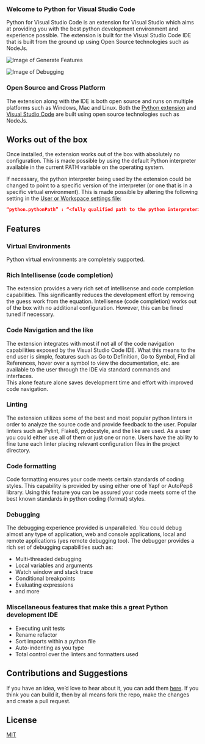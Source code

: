 ### Welcome to Python for Visual Studio Code

Python for Visual Studio Code is an extension for Visual Studio which aims at providing you with the best python development environment and experience possible. The extension is built for the Visual Studio Code IDE that is built from the ground up using Open Source technologies such as NodeJs.

![Image of Generate Features](https://raw.githubusercontent.com/DonJayamanne/pythonVSCode/master/images/general.gif)

![Image of Debugging](https://raw.githubusercontent.com/DonJayamanne/pythonVSCode/master/images/standardDebugging.gif)

### Open Source and Cross Platform
The extension along with the IDE is both open source and runs on multiple platforms such as Windows, Mac and Linux.
Both the [Python extension](https://github.com/DonJayamanne/pythonVSCode) and [Visual Studio Code](https://github.com/Microsoft/vscode) are built using open source technologies such as NodeJs.
 
## Works out of the box
Once installed, the extension works out of the box with absolutely no configuration.
This is made possible by using the default Python interpreter available in the current PATH variable on the operating system.

If necessary, the python interpreter being used by the extension could be changed to point to a specific version of the interpreter (or one that is in a specific virtual environment). This is made possible by altering the following setting in the [User or Workspace settings file](https://code.visualstudio.com/Docs/customization/userandworkspace):
```json
“python.pythonPath” : “<fully qualified path to the python interpreter>”
```

## Features

### Virtual Environments
Python virtual environments are completely supported. 

### Rich Intellisense (code completion)
The extension provides a very rich set of intellisense and code completion capabilities. This significantly reduces the development effort by removing the guess work from the equation. Intellisense (code completion) works out of the box with no additional configuration. However, this can be fined tuned if necessary.

### Code Navigation and the like
The extension integrates with most if not all of the code navigation capabilities exposed by the Visual Studio Code IDE. What this means to the end user is simple, features such as Go to Definition, Go to Symbol, Find all References, hover over a symbol to view the documentation, etc. are available to the user through the IDE via standard commands and interfaces.   
This alone feature alone saves development time and effort with improved code navigation.

### Linting
The extension utilizes some of the best and most popular python linters in order to analyze the source code and provide feedback to the user. Popular linters such as Pylint, Flake8, pydocstyle, and the like are used. As a user you could either use all of them or just one or none. Users have the ability to fine tune each linter placing relevant configuration files in the project directory.

### Code formatting
Code formatting ensures your code meets certain standards of coding styles. This capability is provided by using either one of Yapf or AutoPep8 library. Using this feature you can be assured your code meets some of the best known standards in python coding (format) styles.

### Debugging
The debugging experience provided is unparalleled. You could debug almost any type of application, web and console applications, local and remote applications (yes remote debugging too). The debugger provides a rich set of debugging capabilities such as:
* Multi-threaded debugging
* Local variables and arguments 
* Watch window and stack trace
* Conditional breakpoints
* Evaluating expressions 
* and more

### Miscellaneous features that make this a great Python development IDE
* Executing unit tests
* Rename refactor
* Sort imports within a python file
* Auto-indenting as you type
* Total control over the linters and formatters used

## Contributions and Suggestions
If you have an idea, we’d love to hear about it, you can add them [here](https://github.com/DonJayamanne/pythonVSCode/issues/183).
If you think you can build it, then by all means fork the repo, make the changes and create a pull request.

## License
[MIT](https://raw.githubusercontent.com/DonJayamanne/pythonVSCode/master/LICENSE)
